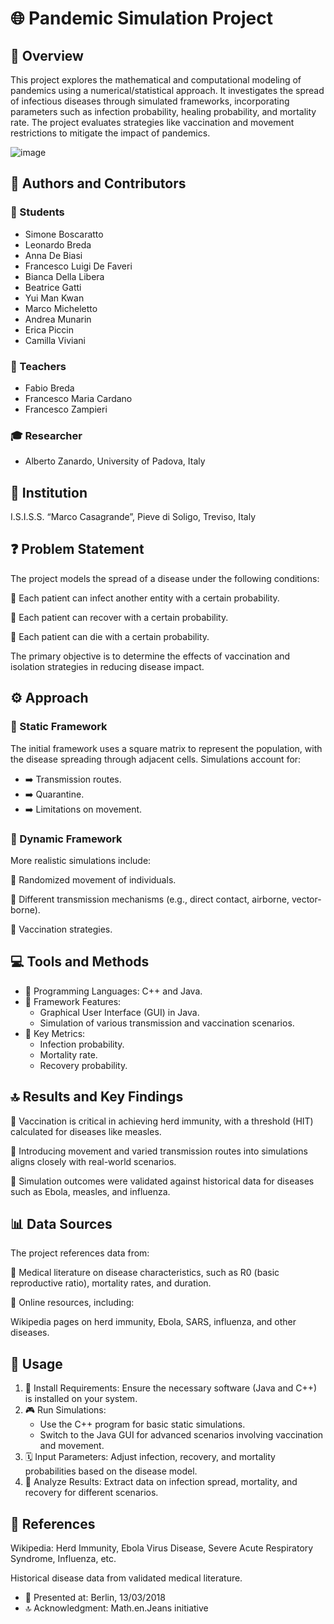 # 🌐 Pandemic Simulation Project

## 🔄 Overview

This project explores the mathematical and computational modeling of pandemics using a numerical/statistical approach. It investigates the spread of infectious diseases through simulated frameworks, incorporating parameters such as infection probability, healing probability, and mortality rate. The project evaluates strategies like vaccination and movement restrictions to mitigate the impact of pandemics.

![image](https://github.com/user-attachments/assets/df83c22a-9953-4ed3-b77b-31961d29e0db)

## 👥 Authors and Contributors

### 🔵 Students
- Simone Boscaratto
- Leonardo Breda
- Anna De Biasi
- Francesco Luigi De Faveri
- Bianca Della Libera
- Beatrice Gatti
- Yui Man Kwan
- Marco Micheletto
- Andrea Munarin
- Erica Piccin
- Camilla Viviani

### 🔵 Teachers

- Fabio Breda
- Francesco Maria Cardano
- Francesco Zampieri

### 🎓 Researcher

- Alberto Zanardo, University of Padova, Italy

## 🏫 Institution

I.S.I.S.S. “Marco Casagrande”, Pieve di Soligo, Treviso, Italy

## ❓ Problem Statement

The project models the spread of a disease under the following conditions:

🔹 Each patient can infect another entity with a certain probability.

🔹 Each patient can recover with a certain probability.

🔹 Each patient can die with a certain probability.

The primary objective is to determine the effects of vaccination and isolation strategies in reducing disease impact.

## ⚙️ Approach

### 🔲 Static Framework

The initial framework uses a square matrix to represent the population, with the disease spreading through adjacent cells. Simulations account for:

- ➡️ Transmission routes.
- ➡️ Quarantine.
- ➡️ Limitations on movement.

### 🔲 Dynamic Framework

More realistic simulations include:

🔹 Randomized movement of individuals.

🔹 Different transmission mechanisms (e.g., direct contact, airborne, vector-borne).

🔹 Vaccination strategies.

## 💻 Tools and Methods

- 🔄 Programming Languages: C++ and Java.
- 🔲 Framework Features:
    - Graphical User Interface (GUI) in Java.
    - Simulation of various transmission and vaccination scenarios.
- 🔢 Key Metrics:
    - Infection probability.
    - Mortality rate.
    - Recovery probability.

## 🔝 Results and Key Findings

🔹 Vaccination is critical in achieving herd immunity, with a threshold (HIT) calculated for diseases like measles.

🔹 Introducing movement and varied transmission routes into simulations aligns closely with real-world scenarios.

🔹 Simulation outcomes were validated against historical data for diseases such as Ebola, measles, and influenza.

## 📊 Data Sources

The project references data from:

🔹 Medical literature on disease characteristics, such as R0 (basic reproductive ratio), mortality rates, and duration.

🔹 Online resources, including:

Wikipedia pages on herd immunity, Ebola, SARS, influenza, and other diseases.

## 🚀 Usage

1. 🔧 Install Requirements:
Ensure the necessary software (Java and C++) is installed on your system.
2. 🎮 Run Simulations:
    - Use the C++ program for basic static simulations.
    - Switch to the Java GUI for advanced scenarios involving vaccination and movement.
3. 🗓 Input Parameters:
Adjust infection, recovery, and mortality probabilities based on the disease model.
4. 🔬 Analyze Results:
Extract data on infection spread, mortality, and recovery for different scenarios.

## 🔗 References

Wikipedia: Herd Immunity, Ebola Virus Disease, Severe Acute Respiratory Syndrome, Influenza, etc.

Historical disease data from validated medical literature.

- 📅 Presented at: Berlin, 13/03/2018
- 🔝 Acknowledgment: Math.en.Jeans initiative
